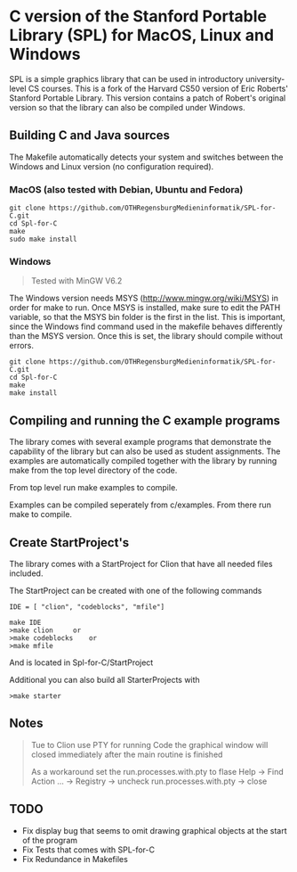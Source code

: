 # C version of the Stanford Portable Library (SPL) for MacOS, Linux and Windows

SPL is a simple graphics library that can be used in introductory 
university-level CS courses. This is a fork of the Harvard CS50 version of 
Eric Roberts' Stanford Portable Library. This version contains a patch of 
Robert's original version so that the library can also be compiled under Windows.

## Building C and Java sources
The Makefile automatically detects your system and switches between the 
Windows and Linux version (no configuration required).

### MacOS (also tested with Debian, Ubuntu and Fedora)

    git clone https://github.com/OTHRegensburgMedieninformatik/SPL-for-C.git
    cd Spl-for-C
    make
    sudo make install

### Windows

>Tested with MinGW  V6.2

The Windows version needs MSYS (http://www.mingw.org/wiki/MSYS) in order for 
make to run. Once MSYS is installed, make sure to edit the PATH variable, so 
that the MSYS bin folder is the first in the list. This is important, since 
the Windows find command used in the makefile behaves differently than the 
MSYS version. Once this is set, the library should compile without errors.

    git clone https://github.com/OTHRegensburgMedieninformatik/SPL-for-C.git
    cd Spl-for-C
    make
    make install

## Compiling and running the C example programs
The library comes with several example programs that demonstrate the 
capability of the library but can also be used as student assignments. 
The examples are automatically compiled together with the library by running 
make from the top level directory of the code.

From top level run make examples to compile.

Examples can be compiled seperately from c/examples.
From there run make to compile.

## Create StartProject's
The library comes with a StartProject for Clion that have all needed files included.

The StartProject can be created with one of the following commands

    IDE = [ "clion", "codeblocks", "mfile"]
    
    make IDE
    >make clion     or
    >make codeblocks    or
    >make mfile

And is located in Spl-for-C/StartProject

Additional you can also build all StarterProjects with

    >make starter

## Notes

>Tue to Clion use PTY for running Code the graphical window will closed 
immediately after the main routine is finished
>
>As a workaround set the run.processes.with.pty to flase
>Help -> Find Action ... -> Registry -> uncheck run.processes.with.pty -> close 

## TODO

* Fix display bug that seems to omit drawing graphical objects at the start of the program
* Fix Tests that comes with SPL-for-C
* Fix Redundance in Makefiles